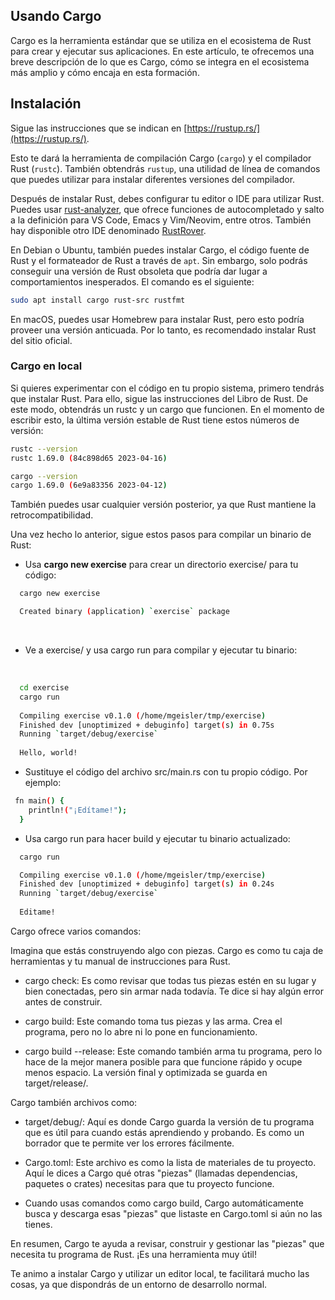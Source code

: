 ## Usando Cargo

Cargo es la herramienta estándar que se utiliza en el ecosistema de Rust para crear y ejecutar sus aplicaciones. En este artículo, te ofrecemos una breve descripción de lo que es Cargo, cómo se integra en el ecosistema más amplio y cómo encaja en esta formación.

## Instalación

Sigue las instrucciones que se indican en [https://rustup.rs/](https://rustup.rs/).

Esto te dará la herramienta de compilación Cargo (`cargo`) y el compilador Rust (`rustc`). También obtendrás `rustup`, una utilidad de línea de comandos que puedes utilizar para instalar diferentes versiones del compilador.

Después de instalar Rust, debes configurar tu editor o IDE para utilizar Rust.  Puedes usar  [rust-analyzer](https://rust-analyzer.github.io/), que ofrece funciones de autocompletado y salto a la definición para VS Code, Emacs y Vim/Neovim, entre otros. También hay disponible otro IDE denominado [RustRover](https://www.jetbrains.com/rust/).

En Debian o Ubuntu, también puedes instalar Cargo, el código fuente de Rust y el formateador de Rust a través de `apt`. Sin embargo, solo podrás conseguir una versión de Rust obsoleta que podría dar lugar a comportamientos inesperados. El comando es el siguiente:

```bash
sudo apt install cargo rust-src rustfmt
```

En macOS, puedes usar Homebrew para instalar Rust, pero esto podría proveer una versión anticuada. Por lo tanto, es recomendado instalar Rust del sitio oficial.

### Cargo en local
Si quieres experimentar con el código en tu propio sistema, primero tendrás que instalar Rust. Para ello, sigue las instrucciones del Libro de Rust. De este modo, obtendrás un rustc y un cargo que funcionen. En el momento de escribir esto, la última versión estable de Rust tiene estos números de versión:

```bash
rustc --version
rustc 1.69.0 (84c898d65 2023-04-16)

cargo --version
cargo 1.69.0 (6e9a83356 2023-04-12)
```

También puedes usar cualquier versión posterior, ya que Rust mantiene la retrocompatibilidad.

Una vez hecho lo anterior, sigue estos pasos para compilar un binario de Rust:

 * Usa **cargo new exercise** para crear un directorio exercise/ para tu código:
 
```bash
  cargo new exercise

  Created binary (application) `exercise` package
```

<br />

 * Ve a exercise/ y usa cargo run para compilar y ejecutar tu binario:

<br />

```bash
  cd exercise
  cargo run
   
  Compiling exercise v0.1.0 (/home/mgeisler/tmp/exercise)
  Finished dev [unoptimized + debuginfo] target(s) in 0.75s
  Running `target/debug/exercise`
  
  Hello, world!
```


 * Sustituye el código del archivo src/main.rs con tu propio código. 
Por ejemplo:
  
```bash
 fn main() {
    println!("¡Edítame!");
  }
```

 * Usa cargo run para hacer build y ejecutar tu binario actualizado:

```bash
  cargo run

  Compiling exercise v0.1.0 (/home/mgeisler/tmp/exercise)
  Finished dev [unoptimized + debuginfo] target(s) in 0.24s
  Running `target/debug/exercise`
  
  Editame!
```

Cargo ofrece varios comandos:

Imagina que estás construyendo algo con piezas. Cargo es como tu caja de herramientas y tu manual de instrucciones para Rust.

 * cargo check:  Es como revisar que todas tus piezas estén en su lugar y bien conectadas, pero sin armar nada todavía. Te dice si hay algún error antes de construir.

 * cargo build:  Este comando toma tus piezas y las arma. Crea el programa, pero no lo abre ni lo pone en funcionamiento.

 * cargo build --release:  Este comando también arma tu programa, pero lo hace de la mejor manera posible para que funcione rápido y ocupe menos espacio. La versión final y optimizada se guarda en target/release/.

Cargo también archivos como:

 * target/debug/: Aquí es donde Cargo guarda la versión de tu programa que es útil para cuando estás aprendiendo y probando. Es como un borrador que te permite ver los errores fácilmente.

 * Cargo.toml: Este archivo es como la lista de materiales de tu proyecto. Aquí le dices a Cargo qué otras "piezas" (llamadas dependencias, paquetes o crates) necesitas para que tu proyecto funcione.

 * Cuando usas comandos como cargo build, Cargo automáticamente busca y descarga esas "piezas" que listaste en Cargo.toml si aún no las tienes.

En resumen, Cargo te ayuda a revisar, construir y gestionar las "piezas" que necesita tu programa de Rust. ¡Es una herramienta muy útil!

Te animo a instalar Cargo y utilizar un editor local, te facilitará mucho las cosas, ya que dispondrás de un entorno de desarrollo normal.